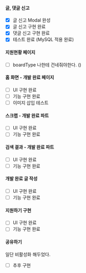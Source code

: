 #### 글, 댓글 신고
- [x] 글 신고 Modal 완성
- [x] 글 신고 구현 완료
- [x] 댓글 신고 구현 완료
- [x] 테스트 완료 (MySQL 적용 완료)
#### 지원현황 페이지
- [ ] boardType 나한테 건네줘야한다. ()
#### 홈 화면 - 개발 완료 페이지
- [ ] UI 구현 완료
- [ ] 기능 구현 완료
- [ ] 이미지 삽입 테스트
#### 스크랩 - 개발 완료 파트
- [ ] UI 구현 완료
- [ ] 기능 구현 완료
#### 검색 결과 - 개발 완료 파트
- [ ] UI 구현 완료
- [ ] 기능 구현 완료
#### 개발 완료 글 작성
- [ ] UI 구현 완료
- [ ] 기능 구현 완료
#### 지원하기 구현
- [ ] UI 구현 완료
- [ ] 기능 구현 완료
#### 공유하기
일단 비활성화 해두었다.
- [ ] 추후 구현